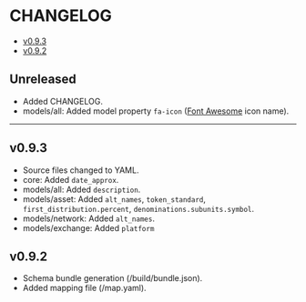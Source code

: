 # CHANGELOG

- [v0.9.3](#v093)
- [v0.9.2](#v092)

## Unreleased

* Added CHANGELOG.
* models/all: Added model property `fa-icon` ([Font Awesome](https://fontawesome.com/cheatsheet) icon name).

---

## v0.9.3

* Source files changed to YAML.
* core: Added `date_approx`.
* models/all: Added `description`.
* models/asset: Added `alt_names`, `token_standard`, `first_distribution.percent`, `denominations.subunits.symbol`.
* models/network: Added `alt_names`.
* models/exchange: Added `platform`

## v0.9.2

* Schema bundle generation (/build/bundle.json).
* Added mapping file (/map.yaml).

